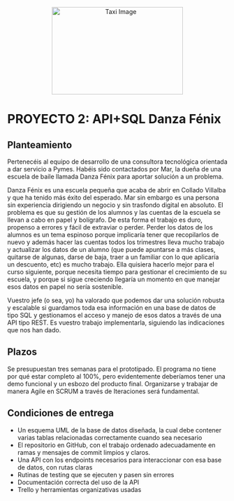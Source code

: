 <p align="center">
  <img src="https://www.teleadhesivo.com/es/img/asfs1646-jpg/folder/products-listado-merchanthover/pegatinas-coches-motos-fake-taxi-ii.jpg" alt="Taxi Image" width="300" height="200">
</p>

<h1>PROYECTO 2: API+SQL Danza Fénix</h1>

<h2>Planteamiento</h2>

Pertenecéis al equipo de desarrollo de una consultora tecnológica orientada a dar servicio a Pymes. Habéis sido contactados por Mar, la dueña de una escuela de baile llamada Danza Fénix para aportar solución a un problema. 

Danza Fénix es una escuela pequeña que acaba de abrir en Collado Villalba y que ha tenido más éxito del esperado. Mar sin embargo es una persona sin experiencia dirigiendo un negocio y sin trasfondo digital en absoluto. El problema es que su gestión de los alumnos y las cuentas de la escuela se llevan a cabo en papel y bolígrafo. De esta forma el trabajo es duro, propenso a errores y fácil de extraviar o perder. Perder los datos de los alumnos es un tema espinoso porque implicaría tener que recopilarlos de nuevo y además hacer las cuentas todos los trimestres lleva mucho trabajo y actualizar los datos de un alumno (que puede apuntarse a más clases, quitarse de algunas, darse de baja, traer a un familiar con lo que aplicaría un descuento, etc) es mucho trabajo. Ella quisiera hacerlo mejor para el curso siguiente, porque necesita tiempo para gestionar el crecimiento de su escuela, y porque si sigue creciendo llegaría un momento en que manejar esos datos en papel no sería sostenible.

Vuestro jefe (o sea, yo) ha valorado que podemos dar una solución robusta y escalable si guardamos toda esa información en una base de datos de tipo SQL y gestionamos el acceso y manejo de esos datos a través de una API tipo REST. Es vuestro trabajo implementarla, siguiendo las indicaciones que nos han dado.

<h2>Plazos</h2>

Se presupuestan tres semanas para el prototipado. El programa no tiene por qué estar completo al 100%, pero evidentemente deberíamos tener una demo funcional y un esbozo del producto final. Organizarse y trabajar de manera Agile en SCRUM a través de Iteraciones será fundamental.



<h2>Condiciones de entrega</h2>

<ul>
 <li>Un esquema UML de la base de datos diseñada, la cual debe contener varias tablas relacionadas correctamente cuando sea necesario</li>
 <li>El repositorio en GitHub, con el trabajo ordenado adecuadamente en ramas y mensajes de commit limpios y claros.</li> 
 <li>Una API con los endpoints necesarios para interaccionar con esa base de datos, con rutas claras</li> 
 <li>Rutinas de testing que se ejecuten y pasen sin errores</li>
 <li>Documentación correcta del uso de la API</li>
 <li>Trello y herramientas organizativas usadas</li>
</ul>
 

